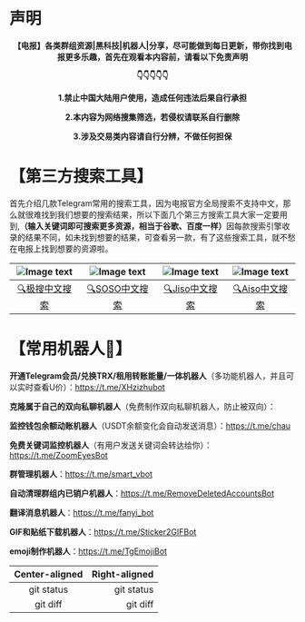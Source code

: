 # 声明
<p align="center"><b>【电报】各类群组资源|黑科技|机器人|分享，尽可能做到每日更新，带你找到电报更多乐趣，首先在观看本内容前，请看以下免责声明</b></p>

<p align="center"><b>👇👇👇👇👇</b></p>

<p align="center"><b>1.禁止中国大陆用户使用，造成任何违法后果自行承担</b></p>

<p align="center"><b>2.本内容为网络搜集筛选，若侵权请联系自行删除</b></p>

<p align="center"><b>3.涉及交易类内容请自行分辨，不做任何担保</b></p>

# 【第三方搜索工具】

首先介绍几款Telegram常用的搜索工具，因为电报官方全局搜索不支持中文，那么就很难找到我们想要的搜索结果，所以下面几个第三方搜索工具大家一定要用到,<b>（输入关键词即可搜索更多资源，相当于谷歌、百度一样）</b>因每款搜索引擎收录的结果不同，如未找到想要的结果，可查看另一款，有了这些搜索工具，就不愁在电报上找到想要的资源啦。

| ![Image text](https://github.com/XHooki/Telegram-/blob/44102e92f1091da7444b6c4252f15f9ad509d0ef/%E6%96%87%E4%BB%B6/%E6%9E%81%E6%90%9Cpicture.jpg) | ![Image text](https://github.com/XHooki/Telegram-/blob/main/%E6%96%87%E4%BB%B6/SOSO%E5%9B%BE%E7%89%87.png) | ![Image text](https://github.com/XHooki/Telegram-/blob/main/%E6%96%87%E4%BB%B6/Jiso.jpg) | ![Image text](https://github.com/XHooki/Telegram-/blob/main/%E6%96%87%E4%BB%B6/aiso.jpg) |
| :---: | :---:| :---: | :---: |
| <a href="https://t.me/TGzhst">🔍极搜中文搜索</a> | <a href="https://t.me/SOSOwuyan">🔍SOSO中文搜索</a> | <a href="https://t.me/jisowuyan">🔍Jiso中文搜索</a> | <a href="https://t.me/jisowuyan">🔍Aiso中文搜索</a>

# 【常用机器人🤖】

<b>开通Telegram会员/兑换TRX/租用转账能量/一体机器人</b>（多功能机器人，并且可以实时查看U价）：https://t.me/XHzizhubot

<b>克隆属于自己的双向私聊机器人</b>（免费制作双向私聊机器人，防止被双向）：

<b>监控钱包余额动账机器人</b>（USDT余额变化会自动发送消息）：https://t.me/chau

<b>免费关键词监控机器人</b>（有用户发送关键词会转达给你）：https://t.me/ZoomEyesBot

<b>群管理机器人</b>：https://t.me/smart_vbot

<b>自动清理群组内已销户机器人</b>：https://t.me/RemoveDeletedAccountsBot

<b>翻译消息机器人</b>：https://t.me/fanyi_bot

<b>GIF和贴纸下载机器人</b>：https://t.me/Sticker2GIFBot

<b>emoji制作机器人</b>：https://t.me/TgEmojiBot


| Center-aligned | Right-aligned |
|     :---:      |          ---: |
| git status     | git status    |
| git diff       | git diff      |
